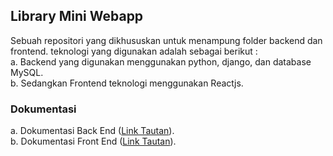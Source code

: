 ## Library Mini Webapp
Sebuah repositori yang dikhususkan untuk menampung folder backend dan frontend. teknologi yang digunakan adalah sebagai berikut :  
a. Backend yang digunakan menggunakan python, django, dan database MySQL.  
b. Sedangkan Frontend teknologi menggunakan Reactjs.

### **Dokumentasi**
a. Dokumentasi Back End ([Link Tautan](./library_BE/backend-docs.md)).    
b. Dokumentasi Front End ([Link Tautan](./library_FE/frontend-docs.md)). 